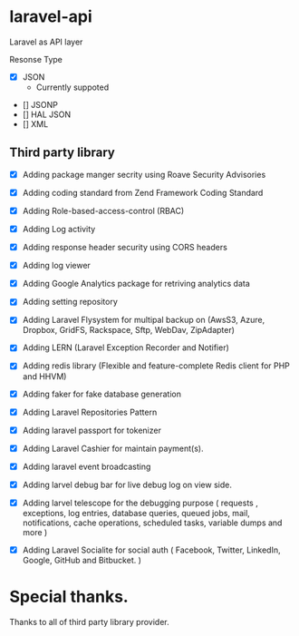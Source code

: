 # laravel-api

Laravel as API layer

Resonse Type 
- [x] JSON
    - Currently suppoted
- [] JSONP
- [] HAL JSON
- [] XML


 ## Third party library

- [x] Adding package manger secrity using Roave Security Advisories
- [x] Adding coding standard from Zend Framework Coding Standard
- [x] Adding Role-based-access-control (RBAC) 
- [x] Adding Log activity
- [x] Adding response header security using CORS headers
- [x] Adding log viewer
- [x] Adding Google Analytics package for retriving analytics data
- [x] Adding setting repository
- [x] Adding Laravel Flysystem for multipal backup on  (AwsS3, Azure, Dropbox, GridFS, Rackspace, Sftp, WebDav, ZipAdapter)
- [x] Adding LERN (Laravel Exception Recorder and Notifier)
- [x] Adding redis library (Flexible and feature-complete Redis client for PHP and HHVM)
- [x] Adding faker for fake database generation
- [x] Adding Laravel Repositories Pattern  
- [x] Adding laravel passport for tokenizer
- [x] Adding Laravel Cashier for maintain payment(s).
- [x] Adding laravel event broadcasting
- [x] Adding larvel debug bar for live debug log on view side.
- [x] Adding larvel telescope for the debugging purpose ( requests , exceptions, log entries, database queries, queued jobs, mail, notifications, cache operations, scheduled tasks, variable dumps and more )
- [x] Adding Laravel Socialite for social auth ( Facebook, Twitter, LinkedIn, Google, GitHub and Bitbucket. ) 



# Special thanks.

Thanks to all of third party library provider. 
